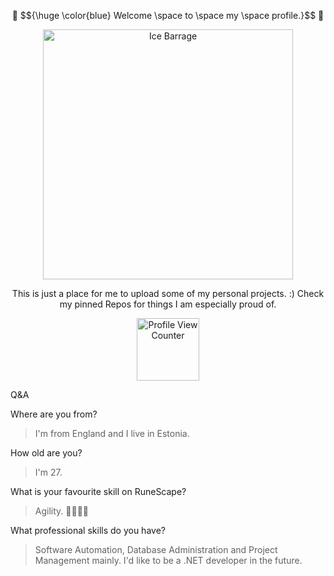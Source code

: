<p align="center">
 🧊 $${\huge \color{blue}	Welcome \space to \space my \space profile.}$$ 🧊
</p>
 
<p align="center">
 <img width="400" src="https://github.com/user-attachments/assets/cd94760e-ecab-4a8e-a4ac-d7931b862da3" alt="Ice Barrage">
</p>

<p align="center">
 This is just a place for me to upload some of my personal projects. :)
 Check my pinned Repos for things I am especially proud of.
</p>
<p align="center">
 <img width="100" src="https://komarev.com/ghpvc/?username=IceBarraged" alt="Profile View Counter">
</p>

Q&A

 Where are you from?
 
 > I'm from England and I live in Estonia.
 
 How old are you?
 
 > I'm 27.
 
 What is your favourite skill on RuneScape?
 
 > Agility. 🏃‍♂️💨💨
 
 What professional skills do you have?
 
 > Software Automation, Database Administration and Project Management mainly. I'd like to be a .NET developer in the future.
